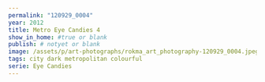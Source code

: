 ```yaml
---
permalink: "120929_0004"
year: 2012
title: Metro Eye Candies 4
show_in_home: #true or blank
publish: # notyet or blank
image: /assets/p/art-photographs/rokma_art_photography-120929_0004.jpeg
tags: city dark metropolitan colourful
serie: Eye Candies
---
```

